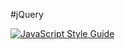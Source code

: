 #jQuery

[![JavaScript Style Guide](https://cdn.rawgit.com/standard/standard/master/badge.svg)](https://github.com/standard/standard)
